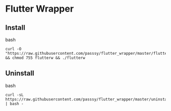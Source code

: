 # Flutter Wrapper



## Install

bash
```
curl -O "https://raw.githubusercontent.com/passsy/flutter_wrapper/master/flutterw" && chmod 755 flutterw && ./flutterw
```


## Uninstall

bash
```
curl -sL https://raw.githubusercontent.com/passsy/flutter_wrapper/master/uninstall_flutterw.sh | bash -
```
